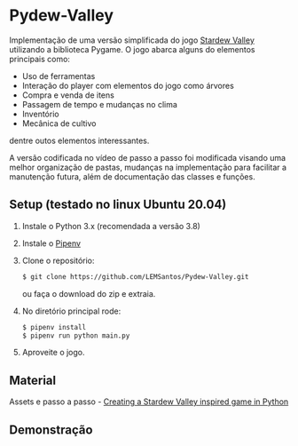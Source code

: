 Pydew-Valley
================

Implementação de uma versão simplificada do jogo [Stardew Valley](https://www.stardewvalley.net/) utilizando a biblioteca Pygame. O jogo abarca alguns do elementos principais como:

- Uso de ferramentas
- Interação do player com elementos do jogo como árvores
- Compra e venda de itens
- Passagem de tempo e mudanças no clima
- Inventório
- Mecânica de cultivo

dentre outos elementos interessantes.

A versão codificada no vídeo de passo a passo foi modificada visando uma melhor organização de pastas, mudanças na implementação para facilitar a manutenção futura, além de documentação das classes e funções.

Setup (testado no linux Ubuntu 20.04)
-------------------------------------

1. Instale o Python 3.x (recomendada a versão 3.8)
2. Instale o [Pipenv](https://pipenv.pypa.io/en/latest/)
3. Clone o repositório:

    ```bash
    $ git clone https://github.com/LEMSantos/Pydew-Valley.git
    ```
    ou faça o download do zip e extraia.

4. No diretório principal rode:

    ```bash
    $ pipenv install
    $ pipenv run python main.py
    ```

5. Aproveite o jogo.


Material
--------

Assets e passo a passo - [Creating a Stardew Valley inspired game in Python](https://youtu.be/T4IX36sP_0c)

Demonstração
------------




[pygame]: http://www.pygame.org
[pipenv]: https://pipenv.readthedocs.io/en/latest/
